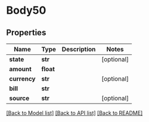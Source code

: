 # Body50

## Properties
Name | Type | Description | Notes
------------ | ------------- | ------------- | -------------
**state** | **str** |  | [optional] 
**amount** | **float** |  | 
**currency** | **str** |  | [optional] 
**bill** | **str** |  | 
**source** | **str** |  | [optional] 

[[Back to Model list]](../README.md#documentation-for-models) [[Back to API list]](../README.md#documentation-for-api-endpoints) [[Back to README]](../README.md)


